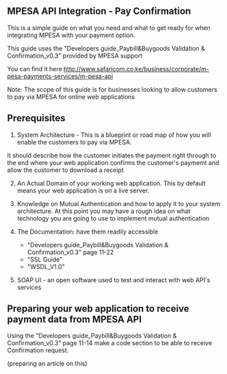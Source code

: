 ## MPESA API Integration - Pay Confirmation

This is a simple guide on what you need and what to get ready for when integrating MPESA with your payment option.

This guide uses the "Developers guide_Paybill&Buygoods Validation & Confirmation_v0.3" provided by MPESA support

You can find it here http://www.safaricom.co.ke/business/corporate/m-pesa-payments-services/m-pesa-api

Note: The scope of this guide is for businesses looking to allow customers to pay via MPESA for online web applications

## Prerequisites

1) System Architecture - This is a blueprint or road map of how you will enable the customers to pay via MPESA. 

It should describe how the customer initiates the payment right through to the end where your web application confirms the customer's paymemt and allow the customer to download a receipt

2) An Actual Domain of your working web application. This by default means your web application is on a live server.

3) Knowledge on Mutual Authentication and how to apply it to your system architecture. At this point you may have a rough idea on what technology you are going to use to implement mutual authentication

4) The Documentation: have them readily accessible

    - "Developers guide_Paybill&Buygoods Validation & Confirmation_v0.3" page 11-22
    - "SSL Guide"
    - "WSDL_V1.0"

5) SOAP UI - an open software used to test and interact with web API's services

## Preparing your web application to receive payment data from MPESA API

Using the "Developers guide_Paybill&Buygoods Validation & Confirmation_v0.3" page 11-14 make a code section to be able to receive Confirmation request. 

(preparing an article on this)
